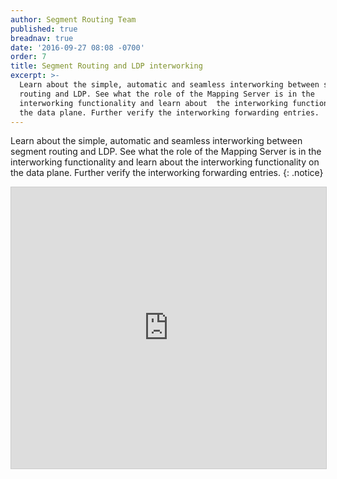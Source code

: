 ```yaml
---
author: Segment Routing Team
published: true
breadnav: true
date: '2016-09-27 08:08 -0700'
order: 7
title: Segment Routing and LDP interworking
excerpt: >-
  Learn about the simple, automatic and seamless interworking between segment
  routing and LDP. See what the role of the Mapping Server is in the
  interworking functionality and learn about  the interworking functionality on
  the data plane. Further verify the interworking forwarding entries.
---
```


Learn about the simple, automatic and seamless interworking between segment routing and LDP. See what the role of the Mapping Server is in the interworking functionality and learn about  the interworking functionality on the data plane. Further verify the interworking forwarding entries.
{: .notice}  


<iframe src="https://app.box.com/embed/preview/stg53uiuybw5zlezyzh7jz3khc9toelq?theme=dark" width="800" height="450" frameborder="0" marginwidth="0" marginheight="0" scrolling="no" style="border:1px solid #CCC; border-width:1px; margin-bottom:5px; max-width: 100%;" allowfullscreen webkitallowfullscreen msallowfullscreen></iframe> 